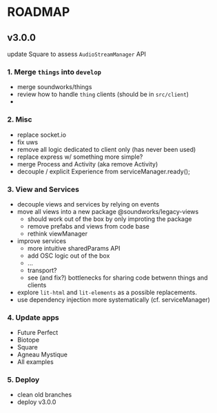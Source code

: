 # ROADMAP

## v3.0.0

update Square to assess `AudioStreamManager` API

### 1. Merge `things` into `develop`

- merge soundworks/things
- review how to handle `thing` clients (should be in `src/client`)
- 

### 2. Misc

- replace socket.io
- fix uws
- remove all logic dedicated to client only (has never been used)
- replace express w/ something more simple?
- merge Process and Activity (aka remove Activity)
- decouple / explicit Experience from serviceManager.ready();

### 3. View and Services

- decouple views and services by relying on events
- move all views into a new package @soundworks/legacy-views
  + should work out of the box by only improting the package
  + remove prefabs and views from code base
  + rethink viewManager
- improve services
  + more intuitive sharedParams API
  + add OSC logic out of the box
  + ...
  + transport?
  + see (and fix?) bottlenecks for sharing code betwenn things and clients
- explore `lit-html` and `lit-elements` as a possible replacements.
- use dependency injection more systematically (cf. serviceManager)

### 4. Update apps

- Future Perfect
- Biotope
- Square
- Agneau Mystique
- All examples

### 5. Deploy

- clean old branches
- deploy v3.0.0
